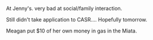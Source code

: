 At Jenny's.
very bad at social/family interaction.

Still didn't take application to CASR.... Hopefully tomorrow.

Meagan put $10 of her own money in gas in the Miata.